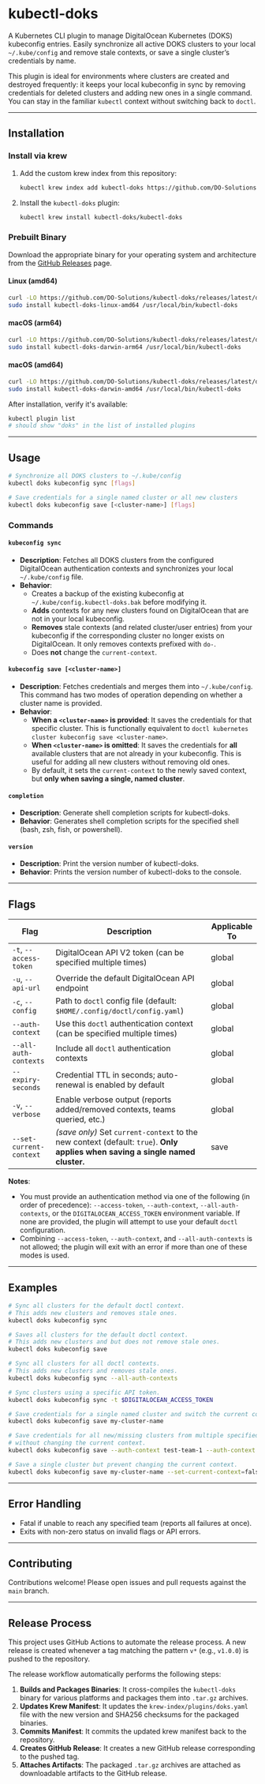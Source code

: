 # kubectl-doks

A Kubernetes CLI plugin to manage DigitalOcean Kubernetes (DOKS) kubeconfig entries. Easily synchronize all active DOKS clusters to your local `~/.kube/config` and remove stale contexts, or save a single cluster’s credentials by name.

This plugin is ideal for environments where clusters are created and destroyed frequently: it keeps your local kubeconfig in sync by removing credentials for deleted clusters and adding new ones in a single command. You can stay in the familiar `kubectl` context without switching back to `doctl`.

---

## Installation

### Install via krew

1.  Add the custom krew index from this repository:

    ```bash
    kubectl krew index add kubectl-doks https://github.com/DO-Solutions/kubectl-doks.git
    ```

2.  Install the `kubectl-doks` plugin:

    ```bash
    kubectl krew install kubectl-doks/kubectl-doks 
    ```

### Prebuilt Binary

Download the appropriate binary for your operating system and architecture from the [GitHub Releases](https://github.com/DO-Solutions/kubectl-doks/releases) page.

#### Linux (amd64)

```bash
curl -LO https://github.com/DO-Solutions/kubectl-doks/releases/latest/download/kubectl-doks-linux-amd64
sudo install kubectl-doks-linux-amd64 /usr/local/bin/kubectl-doks
```

#### macOS (arm64)

```bash
curl -LO https://github.com/DO-Solutions/kubectl-doks/releases/latest/download/kubectl-doks-darwin-arm64
sudo install kubectl-doks-darwin-arm64 /usr/local/bin/kubectl-doks
```

#### macOS (amd64)

```bash
curl -LO https://github.com/DO-Solutions/kubectl-doks/releases/latest/download/kubectl-doks-darwin-amd64
sudo install kubectl-doks-darwin-amd64 /usr/local/bin/kubectl-doks
```

After installation, verify it's available:


```bash
kubectl plugin list
# should show "doks" in the list of installed plugins
```

---

## Usage

```bash
# Synchronize all DOKS clusters to ~/.kube/config
kubectl doks kubeconfig sync [flags]

# Save credentials for a single named cluster or all new clusters
kubectl doks kubeconfig save [<cluster-name>] [flags]
```

### Commands

#### `kubeconfig sync`

*   **Description**: Fetches all DOKS clusters from the configured DigitalOcean authentication contexts and synchronizes your local `~/.kube/config` file.
*   **Behavior**:
    *   Creates a backup of the existing kubeconfig at `~/.kube/config.kubectl-doks.bak` before modifying it.
    *   **Adds** contexts for any new clusters found on DigitalOcean that are not in your local kubeconfig.
    *   **Removes** stale contexts (and related cluster/user entries) from your kubeconfig if the corresponding cluster no longer exists on DigitalOcean. It only removes contexts prefixed with `do-`.
    *   Does **not** change the `current-context`.

#### `kubeconfig save [<cluster-name>]`

*   **Description**: Fetches credentials and merges them into `~/.kube/config`. This command has two modes of operation depending on whether a cluster name is provided.
*   **Behavior**:
    *   **When a `<cluster-name>` is provided**: It saves the credentials for that specific cluster. This is functionally equivalent to `doctl kubernetes cluster kubeconfig save <cluster-name>`.
    *   **When `<cluster-name>` is omitted**: It saves the credentials for **all** available clusters that are not already in your kubeconfig. This is useful for adding all new clusters without removing old ones.
    *   By default, it sets the `current-context` to the newly saved context, but **only when saving a single, named cluster**.

#### `completion`

*   **Description**: Generate shell completion scripts for kubectl-doks.
*   **Behavior**: Generates shell completion scripts for the specified shell (bash, zsh, fish, or powershell).

#### `version`

*   **Description**: Print the version number of kubectl-doks.
*   **Behavior**: Prints the version number of kubectl-doks to the console.

---

## Flags

| Flag | Description | Applicable To |
| --- | --- | --- |
| `-t`, `--access-token` | DigitalOcean API V2 token (can be specified multiple times) | global |
| `-u`, `--api-url` | Override the default DigitalOcean API endpoint | global |
| `-c`, `--config` | Path to `doctl` config file (default: `$HOME/.config/doctl/config.yaml`) | global |
| `--auth-context` | Use this `doctl` authentication context (can be specified multiple times) | global |
| `--all-auth-contexts` | Include all `doctl` authentication contexts | global |
| `--expiry-seconds` | Credential TTL in seconds; auto-renewal is enabled by default | global |
| `-v`, `--verbose` | Enable verbose output (reports added/removed contexts, teams queried, etc.) | global |
| `--set-current-context` | *(save only)* Set `current-context` to the new context (default: `true`). **Only applies when saving a single named cluster.** | save |

**Notes**:

*   You must provide an authentication method via one of the following (in order of precedence): `--access-token`, `--auth-context`, `--all-auth-contexts`, or the `DIGITALOCEAN_ACCESS_TOKEN` environment variable. If none are provided, the plugin will attempt to use your default `doctl` configuration.
*   Combining `--access-token`, `--auth-context`, and `--all-auth-contexts` is not allowed; the plugin will exit with an error if more than one of these modes is used.

---

## Examples

```bash
# Sync all clusters for the default doctl context.
# This adds new clusters and removes stale ones.
kubectl doks kubeconfig sync

# Saves all clusters for the default doctl context.
# This adds new clusters and but does not remove stale ones.
kubectl doks kubeconfig save

# Sync all clusters for all doctl contexts.
# This adds new clusters and removes stale ones.
kubectl doks kubeconfig sync --all-auth-contexts

# Sync clusters using a specific API token.
kubectl doks kubeconfig sync -t $DIGITALOCEAN_ACCESS_TOKEN

# Save credentials for a single named cluster and switch the current context to it.
kubectl doks kubeconfig save my-cluster-name

# Save credentials for all new/missing clusters from multiple specified teams
# without changing the current context.
kubectl doks kubeconfig save --auth-context test-team-1 --auth-context test-team-2

# Save a single cluster but prevent changing the current context.
kubectl doks kubeconfig save my-cluster-name --set-current-context=false
```

---

## Error Handling

*   Fatal if unable to reach any specified team (reports all failures at once).
*   Exits with non-zero status on invalid flags or API errors.

---

## Contributing

Contributions welcome! Please open issues and pull requests against the `main` branch.

---

## Release Process

This project uses GitHub Actions to automate the release process. A new release is created whenever a tag matching the pattern `v*` (e.g., `v1.0.0`) is pushed to the repository.

The release workflow automatically performs the following steps:

1.  **Builds and Packages Binaries**: It cross-compiles the `kubectl-doks` binary for various platforms and packages them into `.tar.gz` archives.
2.  **Updates Krew Manifest**: It updates the `krew-index/plugins/doks.yaml` file with the new version and SHA256 checksums for the packaged binaries.
3.  **Commits Manifest**: It commits the updated krew manifest back to the repository.
4.  **Creates GitHub Release**: It creates a new GitHub release corresponding to the pushed tag.
5.  **Attaches Artifacts**: The packaged `.tar.gz` archives are attached as downloadable artifacts to the GitHub release.

